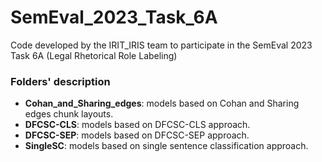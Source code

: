 # SemEval_2023_Task_6A
Code developed by the IRIT_IRIS team to participate in the SemEval 2023 Task 6A (Legal Rhetorical Role Labeling)

### Folders' description
- **Cohan_and_Sharing_edges**: models based on Cohan and Sharing edges chunk layouts.
- **DFCSC-CLS**: models based on DFCSC-CLS approach.
- **DFCSC-SEP**: models based on DFCSC-SEP approach.
- **SingleSC**: models based on single sentence classification approach.
